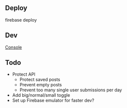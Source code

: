 ## Deploy

firebase deploy

## Dev

[Console](https://console.firebase.google.com/project/walloftext-78632/database/firestore/data~2Fentries~2F0vbSSAntimHktpUwMct7Ï)

## Todo

- Protect API
    - Protect saved posts
    - Prevent empty posts
    - Prevent too many single user submissions per day
- Add big/normal/small toggle
- Set up Firebase emulator for faster dev?
